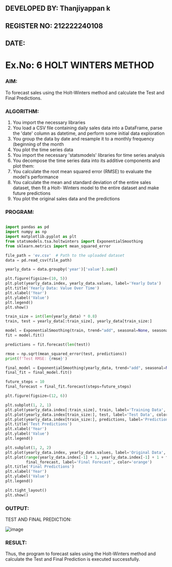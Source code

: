 ## DEVELOPED BY: Thanjiyappan k
## REGISTER NO: 212222240108
## DATE:


# Ex.No: 6               HOLT WINTERS METHOD

### AIM:
To forecast sales using the Holt-Winters method and calculate the Test and Final Predictions.

### ALGORITHM:
1. You import the necessary libraries
2. You load a CSV file containing daily sales data into a DataFrame, parse the 'date' column as
datetime, and perform some initial data exploration
3. You group the data by date and resample it to a monthly frequency (beginning of the month
4. You plot the time series data
5. You import the necessary 'statsmodels' libraries for time series analysis
6. You decompose the time series data into its additive components and plot them:
7. You calculate the root mean squared error (RMSE) to evaluate the model's performance
8. You calculate the mean and standard deviation of the entire sales dataset, then fit a Holt-
Winters model to the entire dataset and make future predictions
9. You plot the original sales data and the predictions
### PROGRAM:


```python

import pandas as pd
import numpy as np
import matplotlib.pyplot as plt
from statsmodels.tsa.holtwinters import ExponentialSmoothing
from sklearn.metrics import mean_squared_error

file_path = 'ev.csv'  # Path to the uploaded dataset
data = pd.read_csv(file_path)

yearly_data = data.groupby('year')['value'].sum()

plt.figure(figsize=(10, 5))
plt.plot(yearly_data.index, yearly_data.values, label='Yearly Data')
plt.title('Yearly Data: Value Over Time')
plt.xlabel('Year')
plt.ylabel('Value')
plt.legend()
plt.show()

train_size = int(len(yearly_data) * 0.8)
train, test = yearly_data[:train_size], yearly_data[train_size:]

model = ExponentialSmoothing(train, trend="add", seasonal=None, seasonal_periods=1)  # No seasonality in yearly data
fit = model.fit()

predictions = fit.forecast(len(test))

rmse = np.sqrt(mean_squared_error(test, predictions))
print(f'Test RMSE: {rmse}')

final_model = ExponentialSmoothing(yearly_data, trend="add", seasonal=None, seasonal_periods=1)  # No seasonality
final_fit = final_model.fit()

future_steps = 10
final_forecast = final_fit.forecast(steps=future_steps)

plt.figure(figsize=(12, 6))

plt.subplot(1, 2, 1)
plt.plot(yearly_data.index[:train_size], train, label='Training Data', color='blue')
plt.plot(yearly_data.index[train_size:], test, label='Test Data', color='green')
plt.plot(yearly_data.index[train_size:], predictions, label='Predictions', color='orange')
plt.title('Test Predictions')
plt.xlabel('Year')
plt.ylabel('Value')
plt.legend()

plt.subplot(1, 2, 2)
plt.plot(yearly_data.index, yearly_data.values, label='Original Data', color='blue')
plt.plot(range(yearly_data.index[-1] + 1, yearly_data.index[-1] + 1 + future_steps), 
         final_forecast, label='Final Forecast', color='orange')
plt.title('Final Predictions')
plt.xlabel('Year')
plt.ylabel('Value')
plt.legend()

plt.tight_layout()
plt.show()

```

### OUTPUT:

TEST AND FINAL PREDICTION:

![image](https://github.com/user-attachments/assets/4331151e-6734-466d-a467-988669fbbdc3)





### RESULT:
Thus, the program to forecast sales using the Holt-Winters method and calculate the Test and Final Prediction is executed successfully.
